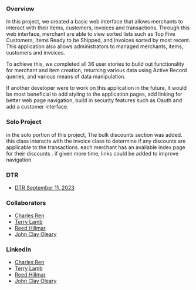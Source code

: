 ### Overview  

In this project, we created a basic web interface that allows merchants to interact with their items, customers, invoices and transactions. Through this web interface, merchant are able to view sorted lists such as Top Five Customers, Items Ready to be Shipped, and Invoices sorted by most recent. This application also allows administrators to managed merchants, items, customers and invoices.

To achieve this, we completed all 36 user stories to build out functionality for merchant and item creation, returning various data using Active Record queries, and various means of data manipulation.

If another developer were to work on this application in the future, it would be most beneficial to add styling to the application pages, add linking for better web page navigation, build in security features such as Oauth and add a customer interface.

### Solo Project
in the solo portion of this project, The bulk discounts section was added. this class interacts with the invoice class to determine if any discounts are applicable to the transactions. each merchant has an available index page for their discounts . if given more time, links could be added to improve navigation.
### DTR
- [DTR September 11, 2023](https://docs.google.com/document/d/1wZQGC192zhxWqzl1kNELGh7nnDWVAxdPcPMHRXT90yg/edit?usp=sharing)

### Collaborators
- [Charles Ren](https://github.com/chuckrenny)
- [Terry Lamb](https://github.com/TLamb32)
- [Reed Hillmar](https://github.com/reedhillmar)
- [John Clay Oleary](https://github.com/Captainlearyo)

### LinkedIn
- [Charles Ren](https://www.linkedin.com/in/charles-ren-code/)
- [Terry Lamb](https://www.linkedin.com/in/terrence-lamb-b7821548/)
- [Reed Hillmar](https://www.linkedin.com/in/reed-hillmar/)
- [John Clay Oleary](https://www.linkedin.com/in/john-clay-oleary/)
